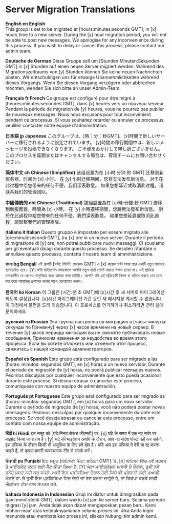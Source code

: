 
# Server Migration Translations

__English en English__  
This group is set to be migrated at [hours:minutes:seconds GMT], in [x] hours time to a new server. During the [y] hour migration period, you will not be able to post new messages.  We apologise for any inconvenience during this process. If you wish to delay or cancel this process, please contact our admin team.


__Deutsche de German__
Diese Gruppe soll um [Stunden:Minuten:Sekunden GMT] in [x] Stunden auf einen neuen Server migriert werden. Während des Migrationszeitraums von [y] Stunden können Sie keine neuen Nachrichten posten. Wir entschuldigen uns für etwaige Unannehmlichkeiten während dieses Vorgangs. Wenn Sie diesen Vorgang verzögern oder abbrechen möchten, wenden Sie sich bitte an unser Admin-Team.

__Français fr French__
Ce groupe est configuré pour être migré à [heures:minutes:secondes GMT], dans [x] heures vers un nouveau serveur. Pendant la période de migration de [y] heures, vous ne pourrez pas publier de nouveaux messages. Nous nous excusons pour tout inconvénient pendant ce processus. Si vous souhaitez retarder ou annuler ce processus, veuillez contacter notre équipe d'administration.


__日本語 jp Japanese__
このグループは、[時：分：秒GMT]、[x]時間で新しいサーバーに移行されるように設定されています。 [y]時間の移行期間中は、新しいメッセージを投稿できなくなります。 ご不便をおかけして申し訳ございません。 このプロセスを延期またはキャンセルする場合は、管理チームにお問い合わせください。


__简体中文 ch Chinese (Simplified)__
该组设置为在 [小时:分钟:秒 GMT] 迁移到新服务器，时间为 [x] 小时。 在 [y] 小时迁移期间，您将无法发布新消息。 对于在此过程中给您带来的任何不便，我们深表歉意。 如果您想延迟或取消此过程，请联系我们的管理团队。


__中國傳統的 cht Chinese (Traditional)__
該組設置為在 [小時:分鐘:秒 GMT] 遷移到新服務器，時間為 [x] 小時。 在 [y] 小時遷移期間，您將無法發布新消息。 對於在此過程中給您帶來的任何不便，我們深表歉意。 如果您想延遲或取消此過程，請聯繫我們的管理團隊。


__Italiano it Italian__
Questo gruppo è impostato per essere migrato alle [ore:minuti:secondi GMT], tra [x] ore in un nuovo server. Durante il periodo di migrazione di [y] ore, non potrai pubblicare nuovi messaggi. Ci scusiamo per gli eventuali disagi durante questo processo. Se desideri ritardare o annullare questo processo, contatta il nostro team di amministrazione.


__বাংলা bg Bengali__
এই গ্রুপটি [ঘন্টা: মিনিট: সেকেন্ড GMT] এ [x] কয়েক ঘন্টা সময় পরে একটি নতুন সার্ভারে স্থানান্তরিত হবে। [Y] ঘন্টা মাইগ্রেশন সময়কালে আপনি নতুন বার্তা পোস্ট করতে সক্ষম হবেন না। এই প্রক্রিয়া চলাকালীন যে কোনও অসুবিধার জন্য আমরা ক্ষমা চাইছি। আপনি যদি এই প্রক্রিয়াটি বিলম্ব বা বাতিল করতে চান তবে দয়া করে আমাদের প্রশাসক দলের সাথে যোগাযোগ করুন।


__한국어 ko Korean__
이 그룹은 [시간:분:초 GMT]에 [x]시간 후 새 서버로 마이그레이션되도록 설정됩니다. [y]시간 마이그레이션 기간 동안 새 메시지를 게시할 수 없습니다. 이 과정에서 불편을 드려 죄송합니다. 이 프로세스를 연기하거나 취소하려면 관리 팀에 문의하세요.


__русский ru Russian__
Эта группа настроена на миграцию в [часы: минуты: секунды по Гринвичу] через [x] часов времени на новый сервер. В течение [y] часов периода миграции вы не сможете публиковать новые сообщения. Приносим извинения за неудобства во время этого процесса. Если вы хотите отложить или отменить этот процесс, свяжитесь с нашей командой администраторов.


__Español es Spanish__
Este grupo está configurado para ser migrado a las [horas: minutos: segundos GMT], en [x] horas a un nuevo servidor. Durante el período de migración de [y] horas, no podrá publicar mensajes nuevos. Pedimos disculpas por cualquier inconveniente que esto pueda ocasionar durante este proceso. Si desea retrasar o cancelar este proceso, comuníquese con nuestro equipo de administración.


__Português pt Portuguese__
Este grupo está configurado para ser migrado às [horas: minutos: segundos GMT], em [x] horas para um novo servidor. Durante o período de migração de [y] horas, você não poderá postar novas mensagens. Pedimos desculpas por qualquer inconveniente durante este processo. Se você deseja atrasar ou cancelar este processo, entre em contato com nossa equipe de administração.


__हिंदी hi Hindi__
इस समूह को [घंटे:मिनट:सेकंड जीएमटी] पर, [x] घंटे के समय में एक नए सर्वर पर माइग्रेट किया जाना तय है। [y] घंटे की माइग्रेशन अवधि के दौरान, आप नए संदेश पोस्ट नहीं कर सकेंगे. इस प्रक्रिया के दौरान किसी भी असुविधा के लिए हमें खेद है। यदि आप इस प्रक्रिया में देरी या रद्द करना चाहते हैं, तो कृपया हमारी व्यवस्थापक टीम से संपर्क करें।


__ਪੰਜਾਬੀ pu Punjabi__
ਇਹ ਸਮੂਹ [ਘੰਟਿਆਂ: ਮਿੰਟ: ਸਕਿੰਟਾਂ GMT] 'ਤੇ, [x] ਘੰਟਿਆਂ ਵਿੱਚ ਨਵੇਂ ਸਰਵਰ ਤੇ ਮਾਈਗਰੇਟ ਕਰਨ ਲਈ ਸੈੱਟ ਕੀਤਾ ਗਿਆ ਹੈ. [Y] ਘੰਟਾ ਮਾਈਗ੍ਰੇਸ਼ਨ ਅਵਧੀ ਦੇ ਦੌਰਾਨ, ਤੁਸੀਂ ਨਵੇਂ ਸੁਨੇਹੇ ਪੋਸਟ ਨਹੀਂ ਕਰ ਸਕੋਗੇ. ਅਸੀਂ ਇਸ ਪ੍ਰਕਿਰਿਆ ਦੌਰਾਨ ਹੋਈ ਕਿਸੇ ਵੀ ਪ੍ਰੇਸ਼ਾਨੀ ਲਈ ਮੁਆਫੀ ਮੰਗਦੇ ਹਾਂ. ਜੇ ਤੁਸੀਂ ਇਸ ਪ੍ਰਕਿਰਿਆ ਵਿਚ ਦੇਰੀ ਜਾਂ ਰੱਦ ਕਰਨਾ ਚਾਹੁੰਦੇ ਹੋ, ਤਾਂ ਕਿਰਪਾ ਕਰਕੇ ਸਾਡੀ ਐਡਮਿਨ ਟੀਮ ਨਾਲ ਸੰਪਰਕ ਕਰੋ.


__bahasa Indonesia in Indonesian__
Grup ini diatur untuk dimigrasikan pada [jam:menit:detik GMT], dalam waktu [x] jam ke server baru. Selama periode migrasi [y] jam, Anda tidak akan dapat mengeposkan pesan baru. Kami mohon maaf atas ketidaknyamanan selama proses ini. Jika Anda ingin menunda atau membatalkan proses ini, silakan hubungi tim admin kami.

